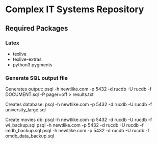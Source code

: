 # Complex IT Systems Repository

## Required Packages

### Latex
- texlive
- texlive-extras
- python3 pygments

### Generate SQL output file

Generates output:
psql -h newtlike.com -p 5432 -d rucdb -U rucdb -f DOCUMENT.sql -P pager=off > results.txt 

Creates database:
psql -h newtlike.com -p 5432 -d rucdb -U rucdb -f university_large.sql

Create movies db:
psql -h newtlike.com -p 5432 -d rucdb -U rucdb -f wi_backup.sql
psql -h newtlike.com -p 5432 -d rucdb -U rucdb -f imdb_backup.sql
psql -h newtlike.com -p 5432 -d rucdb -U rucdb -f omdb_data_backup.sql